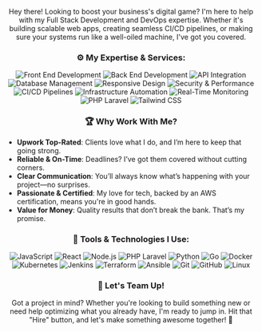 <p align="center">
  Hey there! Looking to boost your business's digital game? I'm here to help with my Full Stack Development and DevOps expertise. Whether it's building scalable web apps, creating seamless CI/CD pipelines, or making sure your systems run like a well-oiled machine, I've got you covered.
</p>

<h3 align="center">⚙️ My Expertise & Services:</h3>

<p align="center">
  <img src="https://img.shields.io/badge/-Front_End_Development-48C1B7?style=for-the-badge" alt="Front End Development"/>
  <img src="https://img.shields.io/badge/-Back_End_Development-8CD814?style=for-the-badge" alt="Back End Development"/>
  <img src="https://img.shields.io/badge/-API_Integration-14B5D8?style=for-the-badge" alt="API Integration"/>
  <img src="https://img.shields.io/badge/-Database_Management-FCC624?style=for-the-badge" alt="Database Management"/>
  <img src="https://img.shields.io/badge/-Responsive_Design-4285F4?style=for-the-badge" alt="Responsive Design"/>
  <img src="https://img.shields.io/badge/-Security_%26_Performance-EB4E20?style=for-the-badge" alt="Security & Performance"/>
  <img src="https://img.shields.io/badge/-CI/CD_Pipelines-48C1B7?style=for-the-badge" alt="CI/CD Pipelines"/>
  <img src="https://img.shields.io/badge/-Infrastructure_Automation-8CD814?style=for-the-badge" alt="Infrastructure Automation"/>
  <img src="https://img.shields.io/badge/-Real_Time_Monitoring-14B5D8?style=for-the-badge" alt="Real-Time Monitoring"/>
  <img src="https://img.shields.io/badge/-PHP_Laravel-FF2D20?logo=laravel&logoColor=white&style=for-the-badge" alt="PHP Laravel"/>
  <img src="https://img.shields.io/badge/-Tailwind_CSS-38B2AC?logo=tailwind-css&logoColor=white&style=for-the-badge" alt="Tailwind CSS"/>
</p>

<h3 align="center">🏆 Why Work With Me?</h3>

- **Upwork Top-Rated**: Clients love what I do, and I’m here to keep that going strong.
- **Reliable & On-Time**: Deadlines? I’ve got them covered without cutting corners.
- **Clear Communication**: You’ll always know what’s happening with your project—no surprises.
- **Passionate & Certified**: My love for tech, backed by an AWS certification, means you're in good hands.
- **Value for Money**: Quality results that don’t break the bank. That’s my promise.

<h3 align="center">🔧 Tools & Technologies I Use:</h3>

<p align="center">
  <img src="https://img.shields.io/badge/-JavaScript-F7DF1E?logo=javascript&logoColor=black&style=for-the-badge" alt="JavaScript"/>
  <img src="https://img.shields.io/badge/-React-61DAFB?logo=react&logoColor=black&style=for-the-badge" alt="React"/>
  <img src="https://img.shields.io/badge/-Node.js-339933?logo=node.js&logoColor=white&style=for-the-badge" alt="Node.js"/>
  <img src="https://img.shields.io/badge/-PHP_Laravel-FF2D20?logo=laravel&logoColor=white&style=for-the-badge" alt="PHP Laravel"/>
  <img src="https://img.shields.io/badge/-Python-3776AB?logo=python&logoColor=white&style=for-the-badge" alt="Python"/>
  <img src="https://img.shields.io/badge/-Go-00ADD8?logo=go&logoColor=white&style=for-the-badge" alt="Go"/>
  <img src="https://img.shields.io/badge/-Docker-2496ED?logo=docker&logoColor=white&style=for-the-badge" alt="Docker"/>
  <img src="https://img.shields.io/badge/-Kubernetes-326CE5?logo=kubernetes&logoColor=white&style=for-the-badge" alt="Kubernetes"/>
  <img src="https://img.shields.io/badge/-Jenkins-D24939?logo=jenkins&logoColor=white&style=for-the-badge" alt="Jenkins"/>
  <img src="https://img.shields.io/badge/-Terraform-623CE4?logo=terraform&logoColor=white&style=for-the-badge" alt="Terraform"/>
  <img src="https://img.shields.io/badge/-Ansible-EE0000?logo=ansible&logoColor=white&style=for-the-badge" alt="Ansible"/>
  <img src="https://img.shields.io/badge/-Git-F05032?logo=git&logoColor=white&style=for-the-badge" alt="Git"/>
  <img src="https://img.shields.io/badge/-GitHub-181717?logo=github&logoColor=white&style=for-the-badge" alt="GitHub"/>
  <img src="https://img.shields.io/badge/-Linux-FCC624?logo=linux&logoColor=black&style=for-the-badge" alt="Linux"/>
</p>

<h3 align="center">🤝 Let's Team Up!</h3>

<p align="center">
  Got a project in mind? Whether you're looking to build something new or need help optimizing what you already have, I'm ready to jump in. Hit that "Hire" button, and let's make something awesome together! 🚀
</p>
